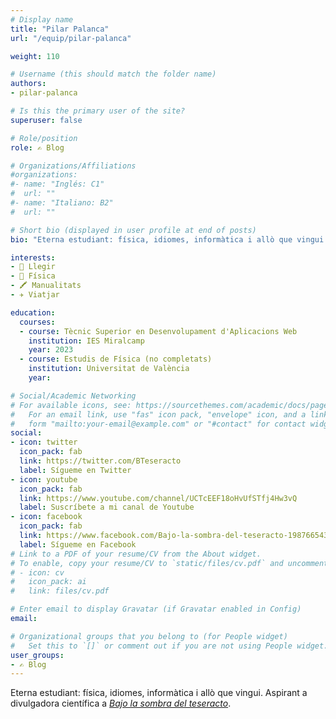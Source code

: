 ```yaml
---
# Display name
title: "Pilar Palanca"
url: "/equip/pilar-palanca"

weight: 110

# Username (this should match the folder name)
authors:
- pilar-palanca

# Is this the primary user of the site?
superuser: false

# Role/position
role: ✍️ Blog

# Organizations/Affiliations
#organizations:
#- name: "Inglés: C1"
#  url: ""
#- name: "Italiano: B2"
#  url: ""  

# Short bio (displayed in user profile at end of posts)
bio: "Eterna estudiant: física, idiomes, informàtica i allò que vingui. Aspirant a divulgadora científica a [*Bajo la sombra del teseracto*](https://twitter.com/BTeseracto)."

interests:
- 📖 Llegir
- 🧲 Física
- 🖍️ Manualitats
- ✈️ Viatjar

education:
  courses:
  - course: Tècnic Superior en Desenvolupament d'Aplicacions Web
    institution: IES Miralcamp
    year: 2023
  - course: Estudis de Física (no completats)
    institution: Universitat de València
    year:

# Social/Academic Networking
# For available icons, see: https://sourcethemes.com/academic/docs/page-builder/#icons
#   For an email link, use "fas" icon pack, "envelope" icon, and a link in the
#   form "mailto:your-email@example.com" or "#contact" for contact widget.
social:
- icon: twitter
  icon_pack: fab
  link: https://twitter.com/BTeseracto
  label: Sígueme en Twitter
- icon: youtube
  icon_pack: fab
  link: https://www.youtube.com/channel/UCTcEEF18oHvUfSTfj4Hw3vQ
  label: Suscríbete a mi canal de Youtube
- icon: facebook
  icon_pack: fab
  link: https://www.facebook.com/Bajo-la-sombra-del-teseracto-1987665438194990/
  label: Sígueme en Facebook
# Link to a PDF of your resume/CV from the About widget.
# To enable, copy your resume/CV to `static/files/cv.pdf` and uncomment the lines below.
# - icon: cv
#   icon_pack: ai
#   link: files/cv.pdf

# Enter email to display Gravatar (if Gravatar enabled in Config)
email:

# Organizational groups that you belong to (for People widget)
#   Set this to `[]` or comment out if you are not using People widget.
user_groups:
- ✍️ Blog
---
```


Eterna estudiant: física, idiomes, informàtica i allò que vingui. Aspirant a divulgadora científica a [*Bajo la sombra del teseracto*](https://twitter.com/BTeseracto).